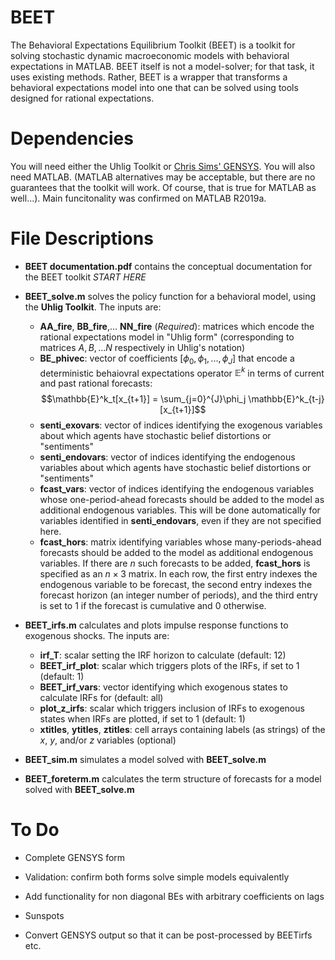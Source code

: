 # BEET

<!-- Here: describe in General -->

The Behavioral Expectations Equilibrium Toolkit (BEET) is a toolkit for solving stochastic dynamic macroeconomic models with behavioral expectations in MATLAB.  BEET itself is not a model-solver; for that task, it uses existing methods.  Rather, BEET is a wrapper that transforms a behavioral expectations model into one that can be solved using tools designed for rational expectations.

 # Dependencies
 
 You will need either the Uhlig Toolkit or [Chris Sims' GENSYS](http://sims.princeton.edu/yftp/gensys/ "GENSYS").  You will also need MATLAB.  (MATLAB alternatives may be acceptable, but there are no guarantees that the toolkit will work.  Of course, that is true for MATLAB as well...).  Main funcitonality was confirmed on MATLAB R2019a.

 # File Descriptions

- **BEET documentation.pdf** contains the conceptual documentation for the BEET toolkit *START HERE*

- **BEET_solve.m** solves the policy function for a behavioral model, using the **Uhlig Toolkit**.  The inputs are:
  -  **AA_fire**, **BB_fire**,... **NN_fire** (_Required_): matrices which encode the rational expectations model in "Uhlig form" (corresponding to matrices $A,B,...N$ respectively in Uhlig's notation)
  - **BE_phivec**: vector of coefficients $[\phi_0,\phi_1,...,\phi_J]$ that encode a deterministic behaiovral expectations operator $\mathbb{E}^k$ in terms of current and past rational forecasts:
    $$\mathbb{E}^k_t[x_{t+1}] = \sum_{j=0}^{J}\phi_j \mathbb{E}^k_{t-j}[x_{t+1}]$$
  - **senti_exovars**: vector of indices identifying the exogenous variables about which agents have stochastic belief distortions or "sentiments"
  - **senti_endovars**: vector of indices identifying the endogenous variables about which agents have stochastic belief distortions or "sentiments"
  - **fcast_vars**: vector of indices identifying the endogenous variables whose one-period-ahead forecasts should be added to the model as additional endogenous variables.  This will be done automatically for variables identified in **senti_endovars**, even if they are not specified here.
  - **fcast_hors**: matrix identifying variables whose many-periods-ahead forecasts should be added to the model as additional endogenous variables.  If there are $n$ such forecasts to be added, **fcast_hors** is specified as an $n\times 3$ matrix.  In each row, the first entry indexes the endogenous variable to be forecast, the second entry indexes the forecast horizon (an integer number of periods), and the third entry is set to $1$ if the forecast is cumulative and $0$ otherwise.

- **BEET_irfs.m** calculates and plots impulse response functions to exogenous shocks.  The inputs are:
  - **irf_T**: scalar setting the IRF horizon to calculate  (default: $12$)
  - **BEET_irf_plot**: scalar which triggers plots of the IRFs, if set to $1$ (default: $1$)
  - **BEET_irf_vars**: vector identifying which exogenous states to calculate IRFs for (default: all)
  - **plot_z_irfs**: scalar which triggers inclusion of IRFs to exogenous states when IRFs are plotted, if set to $1$ (default: $1$)
  - **xtitles**, **ytitles**, **ztitles**: cell arrays containing labels (as strings) of the $x$, $y$, and/or $z$ variables (optional)

- **BEET_sim.m** simulates a model solved with **BEET_solve.m**

- **BEET_foreterm.m** calculates the term structure of forecasts for a model solved with **BEET_solve.m**


# To Do

- Complete GENSYS form

- Validation: confirm both forms solve simple models equivalently

- Add functionality for non diagonal BEs with arbitrary coefficients on lags

- Sunspots

- Convert GENSYS output so that it can be post-processed by BEETirfs etc.


 
